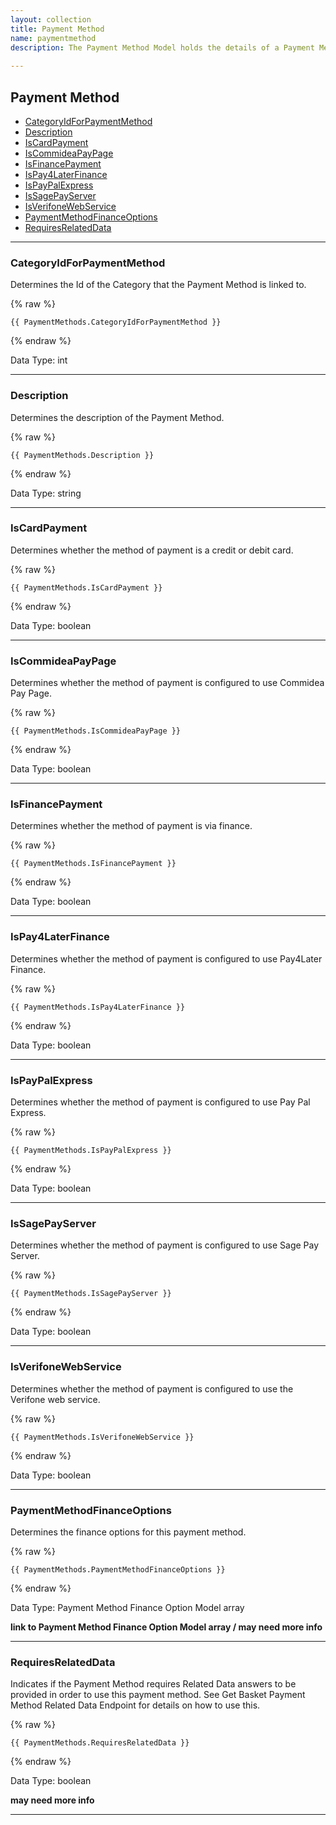 ```yaml
---
layout: collection
title: Payment Method
name: paymentmethod
description: The Payment Method Model holds the details of a Payment Method.
 
---
```


## Payment Method

* [CategoryIdForPaymentMethod](#categoryidforpaymentmethod)
* [Description](#description)
* [IsCardPayment](#iscardpayment)
* [IsCommideaPayPage](#iscommideapaypage)
* [IsFinancePayment](#isfinancepayment)
* [IsPay4LaterFinance](#ispay4laterfinance)
* [IsPayPalExpress](#ispaypalexpress)
* [IsSagePayServer](#issagepayserver)
* [IsVerifoneWebService](#isverifonewebservice)
* [PaymentMethodFinanceOptions](#paymentmethodfinanceoptions)
* [RequiresRelatedData](#requiresrelateddata)

---

<a name="categoryidforpaymentmethod"></a>
### CategoryIdForPaymentMethod
Determines the Id of the Category that the Payment Method is linked to.

{% raw %}
```liquid
{{ PaymentMethods.CategoryIdForPaymentMethod }}

```
{% endraw %}

Data Type: int

---

<a name="description"></a>
### Description
Determines the description of the Payment Method.

{% raw %}
```liquid
{{ PaymentMethods.Description }}

```
{% endraw %}

Data Type: string

---

<a name="iscardpayment"></a>
### IsCardPayment
Determines whether the method of payment is a credit or debit card.

{% raw %}
```liquid
{{ PaymentMethods.IsCardPayment }}

```
{% endraw %}

Data Type: boolean

---

<a name="iscommideapaypage"></a>
### IsCommideaPayPage
Determines whether the method of payment is configured to use Commidea Pay Page.

{% raw %}
```liquid
{{ PaymentMethods.IsCommideaPayPage }}

```
{% endraw %}

Data Type: boolean

---

<a name="isfinancepayment"></a>
### IsFinancePayment
Determines whether the method of payment is via finance.

{% raw %}
```liquid
{{ PaymentMethods.IsFinancePayment }}

```
{% endraw %}

Data Type: boolean

---

<a name="ispay4laterfinance"></a>
### IsPay4LaterFinance
Determines whether the method of payment is configured to use Pay4Later Finance.

{% raw %}
```liquid
{{ PaymentMethods.IsPay4LaterFinance }}

```
{% endraw %}

Data Type: boolean

---

<a name="ispaypalexpress"></a>
### IsPayPalExpress
Determines whether the method of payment is configured to use Pay Pal Express.

{% raw %}
```liquid
{{ PaymentMethods.IsPayPalExpress }}

```
{% endraw %}

Data Type: boolean

---

<a name="issagepayserver"></a>
### IsSagePayServer
Determines whether the method of payment is configured to use Sage Pay Server.

{% raw %}
```liquid
{{ PaymentMethods.IsSagePayServer }}

```
{% endraw %}

Data Type: boolean

---

<a name="isverifonewebservice"></a>
### IsVerifoneWebService
Determines whether the method of payment is configured to use the Verifone web service.

{% raw %}
```liquid
{{ PaymentMethods.IsVerifoneWebService }}

```
{% endraw %}

Data Type: boolean

---

<a name="paymentmethodfinanceoptions"></a>
### PaymentMethodFinanceOptions
Determines the finance options for this payment method.

{% raw %}
```liquid
{{ PaymentMethods.PaymentMethodFinanceOptions }}

```
{% endraw %}

Data Type: Payment Method Finance Option Model array

__link to Payment Method Finance Option Model array / may need more info__

---

<a name="requiresrelateddata"></a>
### RequiresRelatedData
Indicates if the Payment Method requires Related Data answers to be provided in order to use this payment method. See Get Basket Payment Method Related Data Endpoint for details on how to use this.

{% raw %}
```liquid
{{ PaymentMethods.RequiresRelatedData }}

```
{% endraw %}

Data Type: boolean

__may need more info__

---
	